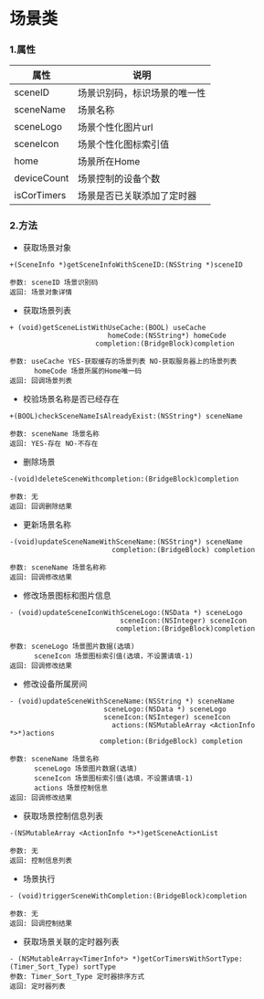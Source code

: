 # 场景类

### 1.属性

| 属性 | 说明 |
| ------ | ------ |
| sceneID | 场景识别码，标识场景的唯一性 |
| sceneName | 场景名称 |
| sceneLogo | 场景个性化图片url |
| sceneIcon | 场景个性化图标索引值|
| home | 场景所在Home |
| deviceCount | 场景控制的设备个数 |
| isCorTimers | 场景是否已关联添加了定时器 |



### 2.方法

* 获取场景对象

```
+(SceneInfo *)getSceneInfoWithSceneID:(NSString *)sceneID

参数: sceneID 场景识别码
返回: 场景对象详情

```

* 获取场景列表

```
+ (void)getSceneListWithUseCache:(BOOL) useCache
                        homeCode:(NSString*) homeCode
                     completion:(BridgeBlock)completion

参数: useCache YES-获取缓存的场景列表 NO-获取服务器上的场景列表
      homeCode 场景所属的Home唯一码
返回: 回调场景列表

```

* 校验场景名称是否已经存在

```
+(BOOL)checkSceneNameIsAlreadyExist:(NSString*) sceneName

参数: sceneName 场景名称
返回: YES-存在 NO-不存在

```

* 删除场景

```
-(void)deleteSceneWithcompletion:(BridgeBlock)completion

参数: 无
返回: 回调删除结果

```

* 更新场景名称

```
-(void)updateSceneNameWithSceneName:(NSString*) sceneName
                         completion:(BridgeBlock) completion

参数: sceneName 场景名称称
返回: 回调修改结果

```

* 修改场景图标和图片信息

```
- (void)updateSceneIconWithSceneLogo:(NSData *) sceneLogo
                           sceneIcon:(NSInteger) sceneIcon
                          completion:(BridgeBlock)completion

参数: sceneLogo 场景图片数据(选填)
      sceneIcon 场景图标索引值(选填，不设置请填-1)
返回: 回调修改结果

```

* 修改设备所属房间

```
- (void)updateSceneWithSceneName:(NSString *) sceneName
                       sceneLogo:(NSData *) sceneLogo
                       sceneIcon:(NSInteger) sceneIcon
                         actions:(NSMutableArray <ActionInfo *>*)actions
                      completion:(BridgeBlock) completion

参数: sceneName 场景名称
      sceneLogo 场景图片数据(选填)
      sceneIcon 场景图标索引值(选填，不设置请填-1)
      actions 场景控制信息
返回: 回调修改结果

```

* 获取场景控制信息列表

```
-(NSMutableArray <ActionInfo *>*)getSceneActionList

参数: 无
返回: 控制信息列表

```

* 场景执行

```
- (void)triggerSceneWithCompletion:(BridgeBlock)completion

参数: 无
返回: 回调控制结果

```

* 获取场景关联的定时器列表

```
- (NSMutableArray<TimerInfo*> *)getCorTimersWithSortType:(Timer_Sort_Type) sortType
参数: Timer_Sort_Type 定时器排序方式
返回: 定时器列表

```
